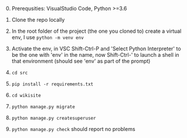 0. Prerequsities: VisualStudio Code, Python >=3.6

1. Clone the repo locally

2. In the root folder of the project (the one you cloned to) create a virtual env, I use `python -m venv env`

3. Activate the env, in VSC Shift-Ctrl-P and 'Select Python Interpreter' to be the one with 'env' in the name, now Shift-Ctrl-' to launch a shell in that environment (should see 'env' as part of the prompt)

4. `cd src`

5. `pip install -r requirements.txt`

6. `cd wikisite`

7. `python manage.py migrate`

8. `python manage.py createsuperuser`

9. `python manage.py check` should report no problems
